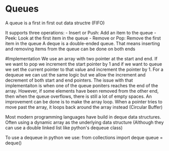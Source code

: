 # Queues
A queue is a first in first out data structre (FIFO)

It supports three operations:
    - Insert or Push: Add an item to the queue
    - Peek: Look at the first item in the queue
    - Remove or Pop: Remove the first item in the queue
A deque is a double-ended queue. That means inserting and removing items from the queue can be done on both ends

#Implementation
We use an array with two pointer at the start and end. If we want to pop we increment the start pointer by 1 and if we want to queue we set the current pointer to that value and increment the pointer by 1.
For a dequeue we can ust the same logic but we allow the increment and decrement of both start and end pointers.
The issue with that implementaiton is when one of the queue poniters reaches the end of the array. However, if some elements have been removed from the other end, then when the queue overflows, there is still a lot of empty spaces.
An improvement can be done is to make the array loop. When a pointer tries to move past the array, it loops back around the array instead (Circular Buffer)

Most modern programming languages have build in deque data structures. Often using a dynamic array as the underlying data structure (Although they can use a double linked list like python's dequeue class)

To use a dequeue in python we use:
        from collections import deque
        queue = deque()

